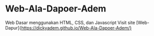 # Web-Ala-Dapoer-Adem
Web Dasar menggunakan HTML, CSS, dan Javascript
Visit site [Web-Dapur]{https://dickyadem.github.io/Web-Ala-Dapoer-Adem/}
